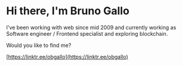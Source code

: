 # Hi there, I'm Bruno Gallo
I've been working with web since mid 2009 and currently working as Software engineer / Frontend specialist and exploring blockchain.

Would you like to find me?

[https://linktr.ee/obgallo](https://linktr.ee/obgallo)
